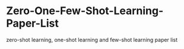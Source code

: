 # Zero-One-Few-Shot-Learning-Paper-List
zero-shot learning, one-shot learning and few-shot learning paper list
